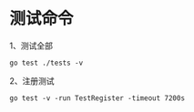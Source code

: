# 测试命令
1、测试全部
```
go test ./tests -v
```

2、注册测试
```
go test -v -run TestRegister -timeout 7200s
```